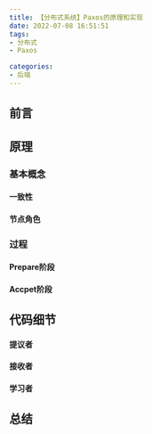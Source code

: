 ```yaml
---
title: 【分布式系统】Paxos的原理和实现
date: 2022-07-08 16:51:51
tags:
- 分布式
- Paxos

categories:
- 后端
---
```


## 前言

## 原理

### 基本概念

#### 一致性

#### 节点角色

### 过程

#### Prepare阶段

#### Accpet阶段

## 代码细节

#### 提议者

#### 接收者

#### 学习者

## 总结
